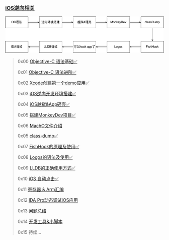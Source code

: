 ### [iOS逆向相关](https://puffhub.github.io/)

![iOS逆向学习方向](./imgs/iOS逆向学习方向.png)


> 0x00 [Objective-C 语法基础✅](./Objective-C语法基础.md)
> 
> 0x01 [Objective-C 语法进阶✅](./Objective-C语法进阶.md)
> 
> 0x02 [Xcode创建第一个demo应用✅](./iOS正向开发基础知识.md)
> 
> 0x03 [iOS逆向开发环境搭建✅](./iOS逆向开发环境搭建.md)
> 
> 0x04 [iOS越狱&App砸壳✅](./iOS越狱&App砸壳.md)
> 
> 0x05 [搭建MonkeyDev项目✅](./搭建MonkeyDev项目.md)
> 
> 0x06 [MachO文件介绍](./MachO文件介绍.md)
> 
> 0x05 [class-dump✅](./classdump.md)
>  
> 0x07 [FishHook的原理及使用✅](./FishHook原理及应用.md)
> 
> 0x08 [Logos的语法及使用✅](./Logos.md)
> 
> 0x09 [LLDB的正确使用方式✅](./LLDB使用.md)
> 
> 0x10 [iOS 自动点击✅](./iOS自动点击.md)
> 
> 0x11 [寄存器 & Arm汇编](./寄存器-Arm汇编.md)
> 
> 0x12 [IDA Pro动态调试iOS应用](./IDA_Pro动态调试iOS应用.md)
> 
> 0x13 [问题总结](./问题总结.md)
> 
> 0x14 [开发工具&小脚本](./开发工具&小脚本.md)
> 
> 0x15 待续...
> 
